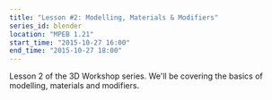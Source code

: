 ```yaml
---
title: "Lesson #2: Modelling, Materials & Modifiers"
series_id: blender
location: "MPEB 1.21"
start_time: "2015-10-27 16:00"
end_time: "2015-10-27 18:00"
---
```


Lesson 2 of the 3D Workshop series. We'll be covering the basics of modelling, materials and modifiers.
